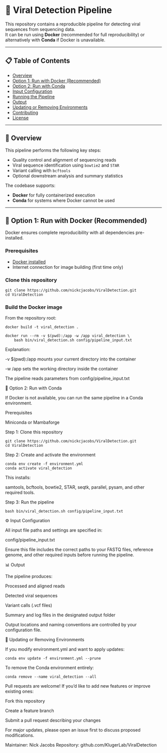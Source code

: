 # 🦠 Viral Detection Pipeline

This repository contains a reproducible pipeline for detecting viral sequences from sequencing data.  
It can be run using **Docker** (recommended for full reproducibility) or alternatively with **Conda** if Docker is unavailable.

---

## 📋 Table of Contents

- [Overview](#overview)
- [Option 1: Run with Docker (Recommended)](#option-1-run-with-docker-recommended)
- [Option 2: Run with Conda](#option-2-run-with-conda)
- [Input Configuration](#input-configuration)
- [Running the Pipeline](#running-the-pipeline)
- [Output](#output)
- [Updating or Removing Environments](#updating-or-removing-environments)
- [Contributing](#contributing)
- [License](#license)

---

## 🧬 Overview

This pipeline performs the following key steps:
- Quality control and alignment of sequencing reads
- Viral sequence identification using `bowtie2` and `STAR`
- Variant calling with `bcftools`
- Optional downstream analysis and summary statistics

The codebase supports:
- **Docker** for fully containerized execution  
- **Conda** for systems where Docker cannot be used

---

## 🐋 Option 1: Run with Docker (Recommended)

Docker ensures complete reproducibility with all dependencies pre-installed.

### Prerequisites
- [Docker installed](https://docs.docker.com/get-docker/)
- Internet connection for image building (first time only)

### Clone this repository

```
git clone https://github.com/nickcjacobs/ViralDetection.git
cd ViralDetection
```

### Build the Docker image

From the repository root:

```
docker build -t viral_detection .

docker run --rm -v $(pwd):/app -w /app viral_detection \
    bash bin/viral_detection.sh config/pipeline_input.txt
```

Explanation:

-v $(pwd):/app mounts your current directory into the container

-w /app sets the working directory inside the container

The pipeline reads parameters from config/pipeline_input.txt

🧫 Option 2: Run with Conda

If Docker is not available, you can run the same pipeline in a Conda environment.

Prerequisites

Miniconda
 or
Mambaforge

Step 1: Clone this repository
```
git clone https://github.com/nickcjacobs/ViralDetection.git
cd ViralDetection
```

Step 2: Create and activate the environment
```
conda env create -f environment.yml
conda activate viral_detection
```

This installs:

samtools, bcftools, bowtie2, STAR, seqtk, parallel, pysam, and other required tools.

Step 3: Run the pipeline
```
bash bin/viral_detection.sh config/pipeline_input.txt
```

⚙️ Input Configuration

All input file paths and settings are specified in:

config/pipeline_input.txt


Ensure this file includes the correct paths to your FASTQ files, reference genome, and other required inputs before running the pipeline.

📊 Output

The pipeline produces:

Processed and aligned reads

Detected viral sequences

Variant calls (.vcf files)

Summary and log files in the designated output folder

Output locations and naming conventions are controlled by your configuration file.

🔄 Updating or Removing Environments

If you modify environment.yml and want to apply updates:

```
conda env update -f environment.yml --prune
```

To remove the Conda environment entirely:

```
conda remove --name viral_detection --all
```

Pull requests are welcome!
If you’d like to add new features or improve existing ones:

Fork this repository

Create a feature branch

Submit a pull request describing your changes

For major updates, please open an issue first to discuss proposed modifications.

Maintainer: Nick Jacobs
Repository: github.com/KlugerLab/ViralDetection

